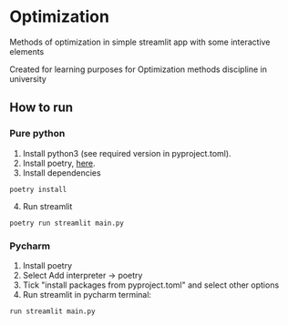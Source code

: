 # Optimization

Methods of optimization in simple streamlit app with some interactive elements

Created for learning purposes for Optimization methods discipline in university

## How to run
### Pure python
1. Install python3 (see required version in pyproject.toml).
2. Install poetry, [here](https://python-poetry.org/docs/#installation).
3. Install dependencies
```shell
poetry install
```
4. Run streamlit
```shell
poetry run streamlit main.py
```

### Pycharm
1. Install poetry
2. Select Add interpreter -> poetry
3. Tick "install packages from pyproject.toml" and select other options
4. Run streamlit in pycharm terminal:
```shell
run streamlit main.py
```